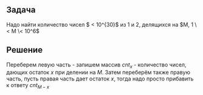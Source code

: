 ## Задача

Надо найти количество чисел $ \< 10^{30}$ из 1 и 2, делящихся на $M, 1
\< M \< 10^6$

## Решение

Переберем левую часть - запишем массив $cnt_{x}$ - количество чисел,
дающих остаток $x$ при делении на $M$. Затем переберём также правую
часть, пусть правая часть дает остаток $x$, тогда надо просто
прибавить к ответу $cnt_{M - x}$